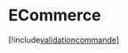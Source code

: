 # ECommerce

[!include[validationcommande](ecommerce.validationcommande.autogen.md)]






































































































































